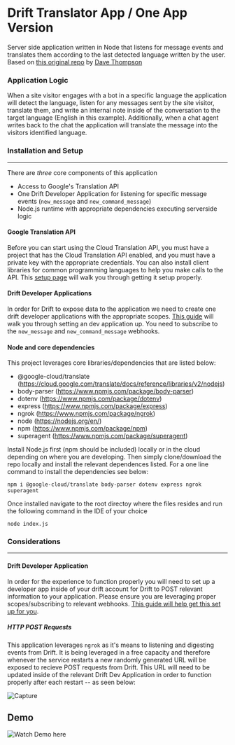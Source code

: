 # Drift Translator App / One App Version

Server side application written in Node that listens for message events and translates them according to the last detected language written by the user.
Based on [this original repo](https://github.com/davehthompson/TranslateDriftChat) by [Dave Thompson](https://github.com/davehthompson)

### Application Logic

When a site visitor engages with a bot in a specific language the application will detect the language, listen for any messages sent by the site visitor, translate them, and write an internal note inside of the conversation to the target language (English in this example). Additionally, when a chat agent writes back to the chat the application will translate the message into the visitors identified language. 

### Installation and Setup
---
There are _three_ core components of this application
* Access to Google's Translation API
* One Drift Developer Application for listening for specific message events (```new_message``` and ```new_command_message```)
* Node.js runtime with appropriate dependencies executing serverside logic

#### Google Translation API
Before you can start using the Cloud Translation API, you must have a project that has the Cloud Translation API enabled, and you must have a private key with the appropriate credentials. You can also install client libraries for common programming languages to help you make calls to the API. This [setup page](https://cloud.google.com/translate/docs/setup) will walk you through getting it setup properly.

#### Drift Developer Applications
In order for Drift to expose data to the application we need to create one drift developer applications with the appropriate scopes. [This guide](https://devdocs.drift.com/docs/quick-start) will walk you through setting an dev application up. You need to subscribe to the ```new_message``` and ```new_command_message``` webhooks.

#### Node and core dependencies

This project leverages core libraries/dependencies that are listed below:

* @google-cloud/translate (https://cloud.google.com/translate/docs/reference/libraries/v2/nodejs)
* body-parser (https://www.npmjs.com/package/body-parser)
* dotenv (https://www.npmjs.com/package/dotenv)
* express (https://www.npmjs.com/package/express)
* ngrok (https://www.npmjs.com/package/ngrok)
* node (https://nodejs.org/en/)
* npm (https://www.npmjs.com/package/npm)
* superagent (https://www.npmjs.com/package/superagent)

Install Node.js first (npm should be included) locally or in the cloud depending on where you are developing. Then simply clone/download the repo locally and install the relevant dependences listed. For a one line command to install the dependencies see below:

```
npm i @google-cloud/translate body-parser dotenv express ngrok superagent
```

Once installed navigate to the root directoy where the files resides and run the following command in the IDE of your choice 
```
node index.js
```

### Considerations
---
#### Drift Developer Application

In order for the experience to function properly you will need to set up a developer app inside of your drift account for Drift to POST relevant information to your application. Please ensure you are leveraging proper scopes/subscribing to relevant webhooks. [This guide will help get this set up for you](https://devdocs.drift.com/docs/quick-start).

##### HTTP POST Requests
This application leverages `ngrok` as it's means to listening and digesting events from Drift. It is being leveraged in a free capacity and therefore whenever the service restarts a new randomly generated URL will be exposed to recieve POST requests from Drift. This URL will need to be updated inside of the relevant Drift Dev Application in order to function properly after each restart -- as seen below: 

![Capture](https://user-images.githubusercontent.com/57994411/151228007-563fafb8-e7e2-438c-98a5-81537987e4e6.JPG)
## Demo

![Watch Demo here](https://video.drift.com/v/abplTArfuQO/)
